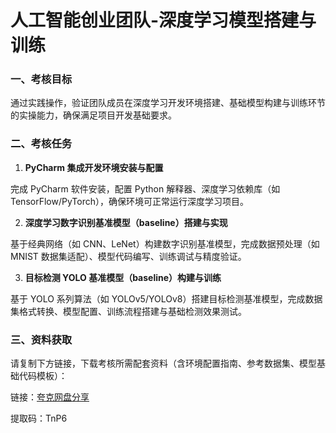 # 人工智能创业团队-深度学习模型搭建与训练

### 一、考核目标

通过实践操作，验证团队成员在深度学习开发环境搭建、基础模型构建与训练环节的实操能力，确保满足项目开发基础要求。

### 二、考核任务

1. **PyCharm 集成开发环境安装与配置**

完成 PyCharm 软件安装，配置 Python 解释器、深度学习依赖库（如 TensorFlow/PyTorch），确保环境可正常运行深度学习项目。

2. **深度学习数字识别基准模型（baseline）搭建与实现**

基于经典网络（如 CNN、LeNet）构建数字识别基准模型，完成数据预处理（如 MNIST 数据集适配）、模型代码编写、训练调试与精度验证。

3. **目标检测 YOLO 基准模型（baseline）构建与训练**

基于 YOLO 系列算法（如 YOLOv5/YOLOv8）搭建目标检测基准模型，完成数据集格式转换、模型配置、训练流程搭建与基础检测效果测试。

### 三、资料获取

请复制下方链接，下载考核所需配套资料（含环境配置指南、参考数据集、模型基础代码模板）：

链接：[夸克网盘分享](https://pan.quark.cn/s/2d1c3754c9cd?pwd=TnP6)

提取码：TnP6